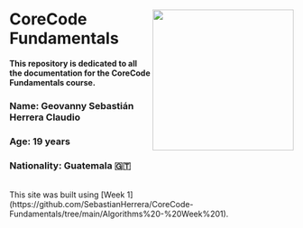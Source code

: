 # <img align="right"  src="https://user-images.githubusercontent.com/98846377/224530582-8c5e9f3e-35c1-4b0c-8723-ea229d486ad3.png" width="250px"/>CoreCode Fundamentals

**This repository is dedicated to all the documentation for the CoreCode Fundamentals course.**
### Name: Geovanny Sebastián Herrera Claudio
### Age: 19 years
### Nationality: Guatemala 	:guatemala:
<br>
This site was built using [Week 1](https://github.com/SebastianHerrera/CoreCode-Fundamentals/tree/main/Algorithms%20-%20Week%201).
